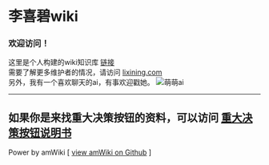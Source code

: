 # 李喜碧wiki

### 欢迎访问！
这里是个人构建的wiki知识库  [链接](http://wiki.lixining.com)  
需要了解更多维护者的情况，请访问 [lixining.com](http://lixining.com)  
另外，我有一个喜欢聊天的ai，有事欢迎戳她。
![萌萌ai](http://wx4.sinaimg.cn/mw690/62e8e742gy1fdanqxtm6qj20fa0js0wb.jpg)

---
如果你是来找重大决策按钮的资料，可以访问 [重大决策按钮说明书](http://wiki.lixining.com/?file=015-tb/00-1)
---
Power by amWiki
[ [view amWiki on Github](https://github.com/TevinLi/amWiki) ]
